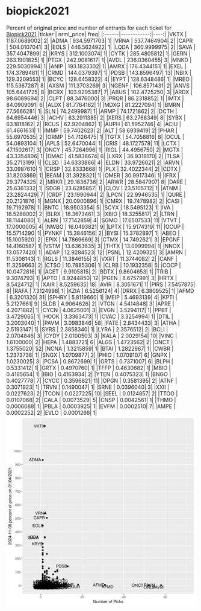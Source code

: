 # biopick2021
Percent of original price and number of entrants for each ticket for [Biopick2021](https://twitter.com/hashtag/Biopick2021)
|ticker |   nrml_price| freq|
|:------|------------:|----:|
|VKTX   | 1187.0689002|    2|
|ADMA   |  934.5971703|    1|
|VRNA   |  537.7464904|    2|
|CAPR   |  504.0107041|    3|
|EOLS   |  446.5624922|    1|
|LQDA   |  360.9999975|    2|
|SAVA   |  357.4047899|    2|
|KRYS   |  312.1003074|    1|
|CYTK   |  285.4805812|    1|
|GERN   |  263.1901825|    1|
|PTGX   |  242.9081617|    1|
|AVDL   |  236.0360455|    3|
|MNKD   |  229.5030994|    1|
|ANIP   |  193.1833302|    1|
|AMRX   |  176.4344151|    1|
|EXEL   |  174.3789481|    1|
|CRMD   |  144.0379397|    1|
|PDSB   |  143.8596497|   13|
|NBIX   |  129.3209553|    1|
|BCYC   |  128.6458322|    4|
|EYPT   |  128.6348486|    1|
|MREO   |  115.5367287|    8|
|AXSM   |  111.3703269|    3|
|NGENF  |  106.8571431|    2|
|ANVS   |  105.6441725|    8|
|BCRX   |  103.9295387|    7|
|ABUS   |  102.4725250|    3|
|ARDX   |   98.6089694|    2|
|CLPT   |   88.3476000|    3|
|PRQR   |   86.2318852|    1|
|IMTX   |   84.0909091|    6|
|ALDX   |   81.7764162|    1|
|MDXG   |   81.2227094|    1|
|BMRN   |   77.5666281|    1|
|SLN    |   74.2499987|    1|
|ARMP   |   74.1721862|    2|
|DCTH   |   64.6954446|    3|
|ACHV   |   63.2911385|    2|
|XERS   |   63.2768349|    8|
|SYBX   |   63.1818162|    2|
|RCUS   |   62.9204862|    1|
|AUPH   |   61.5952746|    4|
|ACIU   |   61.4661631|    1|
|IMMP   |   59.7402623|    2|
|ALT    |   58.6939419|    2|
|PHAR   |   55.6970535|    2|
|ORMP   |   54.7126475|    1|
|TGTX   |   54.7058816|    8|
|OCUL   |   54.0893104|    1|
|APLS   |   52.6470044|    1|
|CRIS   |   48.1727578|   11|
|LCTX   |   47.1502617|    3|
|ONCY   |   45.7264996|    1|
|RIGL   |   44.4956750|    2|
|MGTX   |   43.3354806|    1|
|DMAC   |   41.5836674|    6|
|LXRX   |   36.9318170|    2|
|TLSA   |   35.2713199|    1|
|CLSD   |   34.6333866|    4|
|ELDN   |   33.9726021|    2|
|ARVN   |   33.0987610|    1|
|CRSP   |   32.8333668|    1|
|PLX    |   32.4022344|    2|
|CDTX   |   31.8203869|    1|
|BEAM   |   31.3928321|    1|
|OMER   |   30.9917346|    1|
|IFRX   |   29.3774325|    2|
|MRKR   |   29.1836736|    2|
|ARWR   |   28.5847907|    8|
|DARE   |   25.6361332|    1|
|SDGR   |   23.6285857|    1|
|CLOV   |   23.5105712|    1|
|ATNM   |   23.2824429|    7|
|CRDF   |   23.1990944|    2|
|LPCN   |   22.9946535|    1|
|QURE   |   20.2121876|    1|
|MGNX   |   20.0900896|    1|
|CMRX   |   19.7478982|    2|
|CASI   |   19.7192978|    1|
|BNTC   |   18.9503354|    5|
|SCYX   |   18.5495123|    1|
|IVA    |   18.5288002|    2|
|BLRX   |   18.3673461|    3|
|XBIO   |   18.3255817|    2|
|LTRN   |   18.1144080|    1|
|ALRN   |   17.7142859|    4|
|SGMO   |   17.6507533|   11|
|VTVT   |   17.0000005|    4|
|NWBO   |   16.0493821|    9|
|LPTX   |   15.9174319|   11|
|OCUP   |   15.5714290|    1|
|PYNKF  |   15.3846156|    2|
|BYSI   |   15.3782897|    1|
|ABEO   |   15.1005920|    2|
|EPIX   |   14.7869669|    3|
|CTMX   |   14.7492621|    3|
|EPGNF  |   14.4160587|    1|
|VSTM   |   13.6363635|    3|
|THTX   |   13.0999994|    1|
|NNOX   |   13.0577420|    1|
|ADAP   |   12.9284523|   12|
|PSNL   |   12.4209325|    3|
|AMRN   |   11.5308143|    1|
|RGLS   |   11.3846155|    3|
|VXRT   |   11.3744082|    2|
|CANF   |   11.3259663|    2|
|CTSO   |   10.7885306|    1|
|CLRB   |   10.1932358|    5|
|COCP   |   10.0472816|    1|
|ACET   |    9.9105815|    2|
|BDTX   |    9.8604653|    1|
|TRIB   |    9.3074793|    1|
|APTO   |    8.9244850|   12|
|PGEN   |    8.6757991|    3|
|HRTX   |    8.5424712|    1|
|XAIR   |    8.5259635|   18|
|AVIR   |    8.3051671|    1|
|PIRS   |    7.5457875|    8|
|RAFA   |    7.3124998|    1|
|KZIA   |    6.5256124|    4|
|DRRX   |    6.3809525|    1|
|AFMD   |    6.3201320|   31|
|SPHRY  |    5.8119660|    1|
|MEIP   |    5.4693139|    4|
|KPTI   |    5.2127661|    9|
|SLDB   |    4.9064626|    2|
|VTGN   |    4.5414848|    3|
|APRE   |    4.2071882|    1|
|CYCN   |    4.0625001|    3|
|EVGN   |    3.5294117|    1|
|PPBT   |    3.4729065|    1|
|HOOK   |    3.3363473|    1|
|CVAC   |    3.3254994|    1|
|DTIL   |    3.2003040|    1|
|PAVM   |    3.0983846|   58|
|FATE   |    2.8434433|    3|
|ATHA   |    2.5193147|    1|
|SYRS   |    2.3858340|    1|
|LYRA   |    2.3576512|    2|
|BCLI   |    2.0704846|    3|
|CYDY   |    2.0100503|    3|
|KALA   |    2.0029154|   10|
|VINC   |    1.6100000|    2|
|HEPA   |    1.4883721|    6|
|ALGS   |    1.4723562|    2|
|ONCT   |    1.3755020|   52|
|NCNA   |    1.3215859|    1|
|BTAI   |    1.2822967|    1|
|CWBR   |    1.2373738|    1|
|SNGX   |    1.0709877|    2|
|PHIO   |    1.0709107|    6|
|GNPX   |    1.0230025|    3|
|PCSA   |    0.8672699|    1|
|GRTS   |    0.7371007|    6|
|BLPH   |    0.5331412|    1|
|GRTX   |    0.4970760|    1|
|TFFP   |    0.4630682|    1|
|MBIO   |    0.4185654|    1|
|IBIO   |    0.4163934|    2|
|YTEN   |    0.4075323|    1|
|BNGO   |    0.4027778|    7|
|CYCC   |    0.3596821|   11|
|OPGN   |    0.3581395|    2|
|ATNF   |    0.3071923|    1|
|TRVN   |    0.1490047|    1|
|SRNE   |    0.0396040|    3|
|XXII   |    0.0227623|    2|
|TCON   |    0.0227225|   10|
|SEEL   |    0.0124857|    2|
|TTOO   |    0.0107068|    2|
|CALA   |    0.0073529|    5|
|CNSP   |    0.0042561|    1|
|THMO   |    0.0006088|    1|
|PBLA   |    0.0003925|    1|
|EVFM   |    0.0002510|    7|
|AMPE   |    0.0002252|    2|
|EVLO   |    0.0001266|    1|
![retvspicks](biopicks.png?raw=true)
